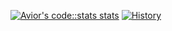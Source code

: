 [![Avior's code::stats stats](https://codestats-readme.vercel.app/api?username=Wilson)](https://github.com/Aviortheking/codestats-readme)
[![History](https://codestats-readme.vercel.app/api/history/?username=Wilson)](https://github.com/aviortheking/codestats-readme)
